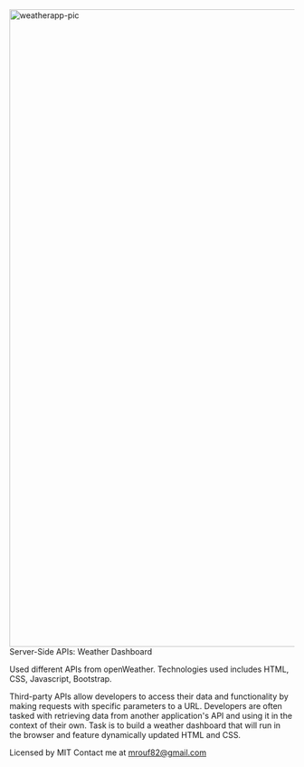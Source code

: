 <img width="1125" alt="weatherapp-pic" src="https://user-images.githubusercontent.com/75406497/107165042-88b10e00-697f-11eb-98a6-44de4be1eee9.PNG">
Server-Side APIs: Weather Dashboard

Used different APIs from openWeather. Technologies used includes HTML, CSS, Javascript, Bootstrap.

Third-party APIs allow developers to access their data and functionality by making requests with specific parameters to a URL. Developers are often tasked with retrieving data from another application's API and using it in the context of their own. Task is to build a weather dashboard that will run in the browser and feature dynamically updated HTML and CSS.



Licensed by MIT
Contact me at mrouf82@gmail.com
